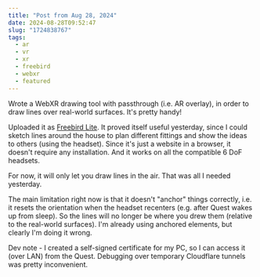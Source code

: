 ```yaml
---
title: "Post from Aug 28, 2024"
date: 2024-08-28T09:52:47
slug: "1724838767"
tags:
  - ar
  - vr
  - xr
  - freebird
  - webxr
  - featured
---
```

Wrote a WebXR drawing tool with passthrough (i.e. AR overlay), in order to draw lines over real-world surfaces. It's pretty handy!

Uploaded it as [Freebird Lite](https://freebirdxr.com/lite). It proved itself useful yesterday, since I could sketch lines around the house to plan different fittings and show the ideas to others (using the headset). Since it's just a website in a browser, it doesn't require any installation. And it works on all the compatible 6 DoF headsets.

For now, it will only let you draw lines in the air. That was all I needed yesterday.

The main limitation right now is that it doesn't "anchor" things correctly, i.e. it resets the orientation when the headset recenters (e.g. after Quest wakes up from sleep). So the lines will no longer be where you drew them (relative to the real-world surfaces). I'm already using anchored elements, but clearly I'm doing it wrong.

Dev note - I created a self-signed certificate for my PC, so I can access it (over LAN) from the Quest. Debugging over temporary Cloudflare tunnels was pretty inconvenient.
